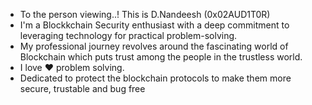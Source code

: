 - To the person viewing..! This is D.Nandeesh (0x02AUD1T0R)
- I'm a Blockkchain Security enthusiast with a deep commitment to leveraging technology for practical problem-solving.
- My professional journey revolves around the fascinating world of Blockchain which puts trust among the people in the trustless world.
- I love ❤️ problem solving.
- Dedicated to protect the blockchain protocols to make them more secure, trustable and bug free




<!---
Nandeesh-D/Nandeesh-D is a ✨ special ✨ repository because its `README.md` (this file) appears on your GitHub profile.
You can click the Preview link to take a look at your changes.
--->
